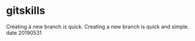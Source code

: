 # gitskills
Creating a new branch is quick.
Creating a new branch is quick and simple.
date 20190531
